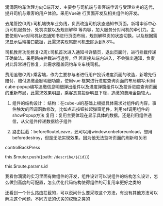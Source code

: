 滴滴网约车治理方向C端开发，主要参与司机端与乘客端申诉与受理业务的迭代，提升司机与乘客的用户体验。采用Vue进 行页面开发及相关组件的开发。

去尾管控(3周):司机端快车业务线，负责改造司机状态通知书页面，新增申诉中心页司机服务分、处罚次数以及规则解释 等内容，加大服务分对司机的牵引力。主要使用Vue对司机状态通知书进行页面布局，规则解释页的状态切换，以及根据需 求显示后端接口数据，此需求实现尾部司机去除达到5.8%。

司机教育功能修复(2周):司机首次进入通知书详情页，退出页面时，进行拦截传递正确做法。采用路由拦截进行透传，但 若直接从端内进入，不会弹出通知，负责对此异常进行修复，此需求覆盖网约车专车线司机。

费用追缴(2周):乘客端，作为主要参与者进行用户投诉进度页面的改造，新增先行赔付、赔付追缴金额明细功能，使用vue 框架进行进度查询页面的布局编写;利用cube-popup编写追缴信息明细弹出组件以及进度弹窗组件以及投诉进度查询页面 的重新布局，此需求效果明显，乘客恶意投诉明显下降，追缴的费用金额较大。

1. 组件的结构设计：
   结构：在cube-ui的基础上根据具体需求对组件的内容，事件触发的回调函数修改，比如点击按钮拉起弹窗组件，利用ref调用组件的showPopup方法
   复用：复用主要体现在显示具体的数据，还是利用组件通信，从父组件传递数据给子组件

2. 路由拦截：beforeRouteLeave，还可以用window.onbeforeunload，想用beforedestroy，但是无法实现效果，因为他无法监听页面的刷新和关闭

controlBackPress

this.$router.push({path: `/describe/${id}`})


this.$route.params.id





我看你滴滴的实习里面有做组件的开发，组件设计可以说组件的结构怎么设计，怎么做到高度的可配置，怎么优化代码结构使得组件的可复用率更好之类的

还看到一个什么路由拦截的，可以说问什么要采取这个方法，有没有其他方法可以解决这个问题，不同方法的优劣的权衡之类的